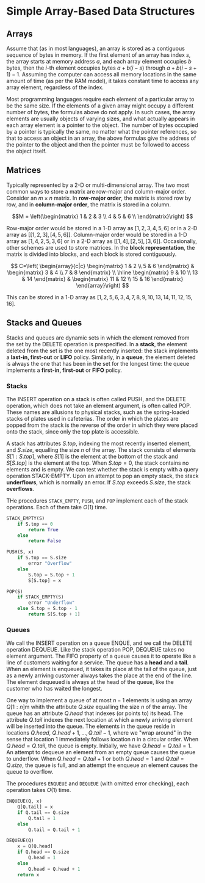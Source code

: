 # Simple Array-Based Data Structures

## Arrays

Assume that (as in most languages), an array is stored as a contiguous sequence of bytes in memory. If the first element of an array has index $s$, the array starts at memory address $a$, and each array element occupies $b$ bytes, then the $i$-th element occupies bytes $a + b(i - s)$ through $a + b(i - s + 1) - 1$. Assuming the computer can access all memory locations in the same amount of time (as per the RAM model), it takes constant time to access any array element, regardless of the index.

Most programming languages require each element of a particular array to be the same size. If the elements of a given array might occupy a different number of bytes, the formulas above do not apply. In such cases, the array elements are usually objects of varying sizes, and what actually appears in each array element is a pointer to the object. The number of bytes occupied by a pointer is typically the same, no matter what the pointer references, so that to access an object in an array, the above formulas give the address of the pointer to the object and then the pointer must be followed to access the object itself.

## Matrices

Typically represented by a 2-D or multi-dimensional array. The two most common ways to store a matrix are row-major and column-major order. Consider an $m \times n$ matrix. In **row-major order**, the matrix is stored row by row, and in **column-major order**, the matrix is stored in a column.

$$M =
\left(\begin{matrix}
1 & 2 & 3 \\
4 & 5 & 6 \\
\end{matrix}\right)
$$

Row-major order would be stored in a 1-D array as $[1, 2, 3, 4, 5, 6]$ or in a 2-D array as $[[1, 2, 3], [4, 5, 6]]$. Column-major order would be stored in a 1-D array as $[1, 4, 2, 5, 3, 6]$ or in a 2-D array as $[[1, 4], [2, 5], [3, 6]]$. Occasionally, other schemes are used to store matrices. In the **block representation**, the matrix is divided into blocks, and each block is stored contiguously.

$$
C=\left(
\begin{array}{c|c}
\begin{matrix} 1 & 2 \\ 5 & 6 \end{matrix} &
\begin{matrix} 3 & 4 \\ 7 & 8 \end{matrix} \\ 
\hline
\begin{matrix} 9 & 10 \\ 13 & 14 \end{matrix} &
\begin{matrix} 11 & 12 \\ 15 & 16 \end{matrix}
\end{array}\right)
$$

This can be stored in a 1-D array as $[1, 2, 5, 6, 3, 4, 7, 8, 9, 10, 13, 14, 11, 12, 15, 16]$.

## Stacks and Queues

Stacks and queues are dynamic sets in which the element removed from the set by the $\text{DELETE}$ operation is prespecified. In a **stack**, the element deleted from the set is the one most recently inserted: the stack implements a **last-in, first-out** or **LIFO** policy. Similarly, in a **queue**, the element deleted is always the one that has been in the set for the longest time: the queue implements a **first-in, first-out** or **FIFO** policy.

### Stacks

The $\text{INSERT}$ operation on a stack is often called $\text{PUSH}$, and the $\text{DELETE}$ operation, which does not take an element argument, is often called $\text{POP}$. These names are allusions to physical stacks, such as the spring-loaded stacks of plates used in cafeterias. The order in which the plates are popped from the stack is the reverse of the order in which they were placed onto the stack, since only the top plate is accessible.

A stack has attributes $S.top$, indexing the most recently inserted element, and $S.size$, equalling the size $n$ of the array. The stack consists of elements $S[1: S.top]$, where $S[1]$ is the element at the bottom of the stack and $S[S.top]$ is the element at the top. When $S.top = 0$, the stack contains no elements and is empty. We can test whether the stack is empty with a query operation $\text{STACK-EMPTY}$. Upon an attempt to pop an empty stack, the stack **underflows**, which is normally an error. If $S.top$ exceeds $S.size$, the stack **overflows**.

THe procedures `STACK_EMPTY`, `PUSH`, and `POP` implement each of the stack operations. Each of them take $O(1)$ time.

```python
STACK_EMPTY(S)
    if S.top == 0
        return True
    else
        return False

PUSH(S, x)
    if S.top == S.size
        error "Overflow"
    else
        S.top = S.top + 1
        S[S.top] = x

POP(S)
    if STACK_EMPTY(S)
        error "Underflow"
    else S.top = S.top - 1
        return S[S.top + 1]
```

### Queues

We call the $\text{INSERT}$ operation on a queue $\text{ENQUE}$, and we call the $\text{DELETE}$ operation $\text{DEQUEUE}$. Like the stack operation $\text{POP}$, $\text{DEQUEUE}$ takes no element argument. The FIFO property of a queue causes it to operate like a line of customers waiting for a service. The queue has a **head** and a **tail**. When an element is enqueued, it takes its place at the tail of the queue, just as a newly arriving customer always takes the place at the end of the line. The element dequeued is always at the head of the queue, like the customer who has waited the longest.

One way to implement a queue of at most $n - 1$ elements is using an array $Q[1: n]$m whith the attribute $Q.size$ equalling the size $n$ of the array. The queue has an attribute $Q.head$ that indexes (or points to) its head. The attribute $Q.tail$ indexes the next location at which a newly arriving element will be inserted into the queue. The elements in the queue reside in locations $Q.head$, $Q.head + 1, ..., Q.tail - 1$, where we "wrap around" in the sense that location $1$ immediately follows location $n$ in a circular order. When $Q.head = Q.tail$, the queue is empty. Initially, we have $Q.head = Q.tail = 1$. An attempt to dequeue an element from an empty queue causes the queue to underflow. When $Q.head = Q.tail + 1$ or both $Q.head = 1$ and $Q.tail = Q.size$, the queue is full, and an attempt the enqueue an element causes the queue to overflow.

The procedures `ENQUEUE` and `DEQUEUE` (with omitted error checking), each operation takes $O(1)$ time.

```python
ENQUEUE(Q, x)
    Q[Q.tail] = x
    if Q.tail == Q.size
        Q.tail = 1
    else
        Q.tail = Q.tail + 1

DEQUEUE(Q)
    x = Q[Q.head]
    if Q.head == Q.size
        Q.head = 1
    else
        Q.head = Q.head + 1
    return x
```
